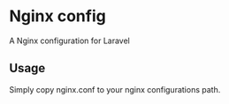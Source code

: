 # Nginx config

A Nginx configuration for Laravel

## Usage

Simply copy nginx.conf to your nginx configurations path.
